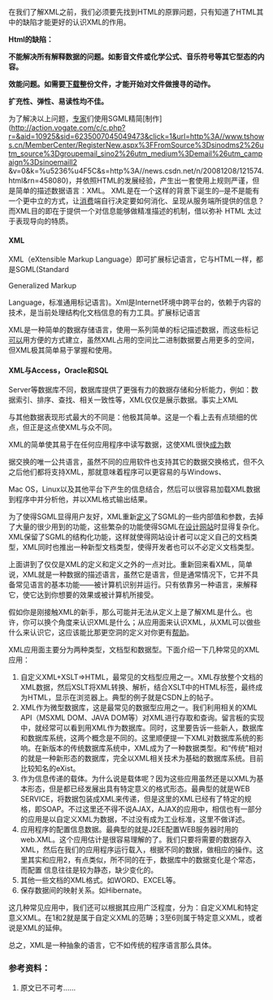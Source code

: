 在我们了解XML之前，我们必须要先找到HTML的原罪问题，只有知道了HTML其中的缺陷才能更好的认识XML的作用。



**Html的缺陷：**



**不能解决所有解释数据的问题。如影音文件或化学公式、音乐符号等其它型态的内容。**



**效能问题。如需要[下载](http://action.vogate.com/c/c.php?r=&aid=4744&sid=6235007045049473&click=1&url=http%3A//www.cnzz.cn&v=0&k=%u4E0B%u8F7D&s=http%3A//news.csdn.net/n/20081208/121574.html&rn=701826)整份文件，才能开始对文件做搜寻的动作。**



**扩充性、弹性、易读性均不佳。**



为了解决以上问题，[专家](http://action.vogate.com/c/c.php?r=&aid=10437&sid=6235007045049473&click=1&url=http%3A//www.9first.com&v=0&k=%u4E13%u5BB6&s=http%3A//news.csdn.net/n/20081208/121574.html&rn=621601)们使用SGML精简[制作](http://action.vogate.com/c/c.php?r=&aid=10925&sid=6235007045049473&click=1&url=http%3A//www.tshows.cn/MemberCenter/RegisterNew.aspx%3FFromSource%3Dsinodms2%26utm_source%3Dgroupemail_sino2%26utm_medium%3Demail%26utm_campaign%3Dsinoemaill2 &v=0&k=%u5236%u4F5C&s=http%3A//news.csdn.net/n/20081208/121574.html&rn=458080)，并依照HTML的发展经验，产生出一套使用上规则严谨，但是简单的描述数据语言：XML。 XML是在一个这样的背景下诞生的─是不是能有一个更中立的方式，让[消费](http://action.vogate.com/c/c.php?r=&aid=4938&sid=6235007045049473&click=1&url=http%3A//bj.8j.com/&v=0&k=%u6D88%u8D39&s=http%3A//news.csdn.net/n/20081208/121574.html&rn=896172)端自行决定要如何消化、呈现从服务端所提供的信息？而XML目的即在于提供一个对信息能够做精准描述的机制，借以弥补 HTML 太过于表现导向的特质。



#### XML



XML（eXtensible Markup Language）即可扩展标记语言，它与HTML一样，都是SGML(Standard

Generalized Markup

Language，标准通用标记语言)。Xml是Internet环境中跨平台的，依赖于内容的技术，是当前处理结构化文档信息的有力工具。扩展标记语言

XML是一种简单的数据存储语言，使用一系列简单的标记描述数据，而这些标记[可以](http://action.vogate.com/c/c.php?r=&aid=10360&sid=6235007045049473&click=1&url=http%3A//www.vogate.com/bbs&v=0&k=%u53EF%u4EE5&s=http%3A//news.csdn.net/n/20081208/121574.html&rn=142117)用方便的方式建立，虽然XML占用的空间比二进制数据要占用更多的空间，但XML极其简单易于掌握和使用。



#### XML与Access，Oracle和SQL



Server等数据库不同，数据库提供了更强有力的数据存储和分析能力，例如：数据索引、排序、查找、相关一致性等，XML仅仅是展示数据。事实上XML

与其他数据表现形式最大的不同是：他极其简单。这是一个看上去有点琐细的优点，但正是这点使XML与众不同。



XML的简单使其易于在任何应用程序中读写数据，这使XML很快[成为](http://action.vogate.com/c/c.php?r=&aid=10150&sid=6235007045049473&click=1&url=http%3A//www.vogate.com/bbs&v=0&k=%u6210%u4E3A&s=http%3A//news.csdn.net/n/20081208/121574.html&rn=56606)数

据交换的唯一公共语言，虽然不同的应用软件也支持其它的数据交换格式，但不久之后他们都将支持XML，那就意味着程序可以更容易的与Windows、

Mac OS，Linux以及其他平台下产生的信息结合，然后可以很容易加载XML数据到程序中并分析他，并以XML格式输出结果。



为了使得SGML显得用户友好，XML重新[定义](http://action.vogate.com/c/c.php?r=&aid=10938&sid=6235007045049473&click=1&url=http%3A//www.tshows.cn&v=0&k=%u5B9A%u4E49&s=http%3A//news.csdn.net/n/20081208/121574.html&rn=506927)了SGML的一些内部值和参数，去掉了大量的很少用到的功能，这些繁杂的功能使得SGML在[设计](http://action.vogate.com/c/c.php?r=&aid=10068&sid=6235007045049473&click=1&url=http%3A//www.e-jjj.com/design/index.html&v=0&k=%u8BBE%u8BA1&s=http%3A//news.csdn.net/n/20081208/121574.html&rn=718981)[网站](http://action.vogate.com/c/c.php?r=&aid=5931&sid=6235007045049473&click=1&url=http%3A//www.cnmty.com&v=0&k=%u7F51%u7AD9&s=http%3A//news.csdn.net/n/20081208/121574.html&rn=611745)时显得复杂化。XML保留了SGML的结构化功能，这样就使得网站设计者可以定义自己的文档类型，XML同时也推出一种新型文档类型，使得开发者也可以不必定义文档类型。



上面讲到了仅仅是XML的定义和定义之外的一点对比。重新回来看XML，简单说，XML就是一种数据的描述语言，虽然它是语言，但是通常情况下，它并不具备常见语言的基本功能——被计算机识别并运行。只有依靠另一种语言，来解释它，使它达到你想要的效果或被计算机所接受。



假如你是刚接触XML的新手，那么可能并无法从定义上是了解XML是什么。也许，你可以换个角度来认识XML是什么；从应用面来认识XML，从XML可以做些什么来认识它，这应该能比那更空洞的定义对你更有[帮助](http://action.vogate.com/c/c.php?r=&aid=4407&sid=6235007045049473&click=1&url=http%3A//chat.netsh.com&v=0&k=%u5E2E%u52A9&s=http%3A//news.csdn.net/n/20081208/121574.html&rn=849087)。



XML应用面主要分为两种类型，文档型和数据型。下面介绍一下几种常见的XML应用：



1. 自定义XML+XSLT=>HTML，最常见的文档型应用之一。XML存放整个文档的XML数据，然后XSLT将XML转换、解析，结合XSLT中的HTML标签，最终成为HTML，显示在浏览器上。典型的例子就是CSDN上的帖子。
2. XML作为微型数据库，这是最常见的数据型应用之一。我们利用相关的XML API（MSXML DOM、JAVA DOM等）对XML进行存取和查询。留言板的实现中，就经常可以看到用XML作为数据库。同时，这里要告诉一些新人，数据库和数据库系统，这两个概念是不同的。这里顺便提一下XML对数据库系统的影响。在新版本的传统数据库系统中，XML成为了一种数据类型。和“传统”相对的就是一种新形态的数据库，完全以XML相关技术为基础的数据库系统。目前比较知名的eXist。
3. 作为信息传递的载体。为什么说是载体呢？因为这些应用虽然还是以XML为基本形态，但是都已经发展出具有特定意义的格式形态。最典型的就是WEB SERVICE，将数据包装成XML来传递，但是这里的XML已经有了特定的规格，即SOAP。不过这里还不得不说AJAX，AJAX的应用中，相信也有一部分的应用是以自定义XML为数据，不过没有成为工业标准，这里不做详述。
4. 应用程序的配置信息数据。最典型的就是J2EE配置WEB服务器时用的web.XML。这个应用估计是很容易理解的了。我们只要将需要的数据存入
    XML，然后在我们的应用程序运行载入，根据不同的数据，做相应的操作。这里其实和应用2，有点类似，所不同的在于，数据库中的数据变化是个常态，而配置
    信息往往是较为静态，缺少变化的。
5. 其他一些文档的XML格式。如WORD、EXCEL等。
6. 保存数据间的映射关系。如Hibernate。



这几种常见应用中，我们还可以根据其应用广泛程度，分为：自定义XML和特定意义XML。在1和2就是属于自定义XML的范畴；3至6则属于特定意义XML，或者说是XML的延伸。



总之，XML是一种抽象的语言，它不如传统的程序语言那么具体。

### 参考资料：



1. 原文已不可考……